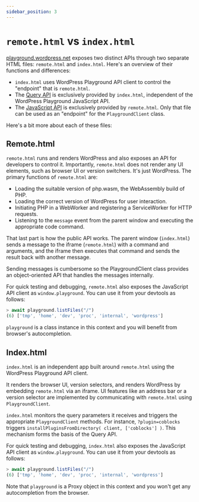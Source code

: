 ```yaml
---
sidebar_position: 3
---
```


# `remote.html` vs `index.html`

[playground.wordpress.net](https://playground.wordpress.net/) exposes two distinct APIs through two separate HTML files: `remote.html` and `index.html`. Here's an overview of their functions and differences:

-   `index.html` uses WordPress Playground API client to control the "endpoint" that is `remote.html`.
-   The [Query API](../20-query-api/01-index.md) is exclusively provided by `index.html`, independent of the WordPress Playground JavaScript API.
-   The [JavaScript API](../22-javascript-api/01-index.md) is exclusively provided by `remote.html`. Only that file can be used as an "endpoint" for the `PlaygroundClient` class.

Here's a bit more about each of these files:

## Remote.html

`remote.html` runs and renders WordPress and also exposes an API for developers to control it. Importantly, `remote.html` does not render any UI elements, such as browser UI or version switchers. It's just WordPress. The primary functions of `remote.html` are:

-   Loading the suitable version of php.wasm, the WebAssembly build of PHP.
-   Loading the correct version of WordPress for user interaction.
-   Initiating PHP in a WebWorker and registering a ServiceWorker for HTTP requests.
-   Listening to the `message` event from the parent window and executing the appropriate code command.

That last part is how the public API works. The parent window (`index.html`) sends a message to the iframe (`remote.html`) with a command and arguments, and the iframe then executes that command and sends the result back with another message.

Sending messages is cumbersome so the PlaygroundClient class provides an object-oriented API that handles the messages internally.

For quick testing and debugging, `remote.html` also exposes the JavaScript API client as `window.playground`. You can use it from your devtools as follows:

```javascript
> await playground.listFiles("/")
(6) ['tmp', 'home', 'dev', 'proc', 'internal', 'wordpress']
```

`playground` is a class instance in this context and you will benefit from browser's autocompletion.

## Index.html

`index.html` is an independent app built around `remote.html` using the WordPress Playground API client.

It renders the browser UI, version selectors, and renders WordPress by embedding `remote.html` via an iframe. UI features like an address bar or a version selector are implemented by communicating with `remote.html` using `PlaygroundClient`.

`index.html` monitors the query parameters it receives and triggers the appropriate `PlaygroundClient` methods. For instance, `?plugin=coblocks` triggers `installPluginsFromDirectory( client, ['coblocks'] )`. This mechanism forms the basis of the Query API.

For quick testing and debugging, `index.html` also exposes the JavaScript API client as `window.playground`. You can use it from your devtools as follows:

```javascript
> await playground.listFiles("/")
(6) ['tmp', 'home', 'dev', 'proc', 'internal', 'wordpress']
```

Note that `playground` is a Proxy object in this context and you won't get any autocompletion from the browser.
